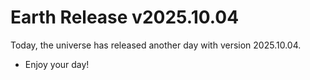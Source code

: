 # Earth Release v2025.10.04
Today, the universe has released another day with version 2025.10.04.
- Enjoy your day!
